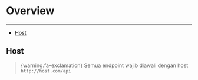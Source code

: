 # Overview

---

- [Host](#section-1)

<a name="section-1"></a>
## Host

> {warning.fa-exclamation} Semua endpoint wajib diawali dengan host `http://host.com/api`